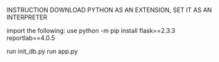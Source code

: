 INSTRUCTION 
DOWNLOAD PYTHON AS AN EXTENSION, SET IT AS AN INTERPRETER 

import the following: use python -m pip install
flask==2.3.3
reportlab==4.0.5

run init_db.py
run app.py

